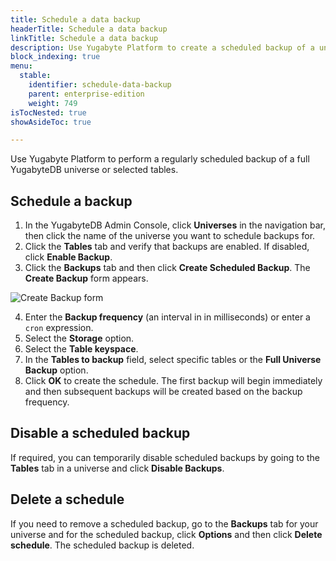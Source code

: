 ```yaml
---
title: Schedule a data backup
headerTitle: Schedule a data backup
linkTitle: Schedule a data backup
description: Use Yugabyte Platform to create a scheduled backup of a universe or cluster.
block_indexing: true
menu:
  stable:
    identifier: schedule-data-backup
    parent: enterprise-edition
    weight: 749
isTocNested: true
showAsideToc: true

---
```


Use Yugabyte Platform to perform a regularly scheduled backup of a full YugabyteDB universe or selected tables.

## Schedule a backup

1. In the YugabyteDB Admin Console, click **Universes** in the navigation bar, then click the name of the universe you want to schedule backups for.
2. Click the **Tables** tab and verify that backups are enabled. If disabled, click **Enable Backup**.
3. Click the **Backups** tab and then click **Create Scheduled Backup**. The **Create Backup** form appears.

![Create Backup form](/images/ee/create-backup.png)

4. Enter the **Backup frequency** (an interval in in milliseconds) or enter a `cron` expression.
5. Select the **Storage** option.
6. Select the **Table keyspace**.
7. In the **Tables to backup** field, select specific tables or the **Full Universe Backup** option.
8. Click **OK** to create the schedule. The first backup will begin immediately and then subsequent backups will be created based on the backup frequency.

## Disable a scheduled backup

If required, you can temporarily disable scheduled backups by going to the **Tables** tab in a universe and click **Disable Backups**.

## Delete a schedule

If you need to remove a scheduled backup, go to the **Backups** tab for your universe and for the scheduled backup, click **Options** and then click **Delete schedule**. The scheduled backup is deleted.
